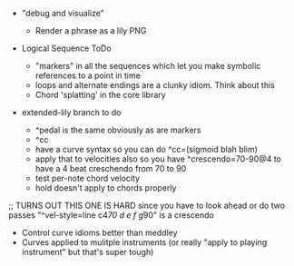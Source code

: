* "debug and visualize"
  * Render a phrase as a lily PNG


* Logical Sequence ToDo
  * "markers" in all the sequences which let you make symbolic references to a point in time
  * loops and alternate endings are a clunky idiom. Think about this
  * Chord 'splatting' in the core library


* extended-lily branch to do
  - ^pedal is the same obviously as are markers
  - ^cc
  - have a curve syntax so you can do
    	 ^cc=(sigmoid blah blim)
  - apply that to velocities also so you have
    	  ^crescendo=70-90@4 to have a 4 beat creschendo from 70 to 90
  * test per-note chord velocity
  * hold doesn't apply to chords properly

;; TURNS OUT THIS ONE IS HARD since you have to look ahead or do two passes
"^vel-style=line c4*70 d e f g*90" is a crescendo

* Control curve idioms better than meddley
* Curves applied to mulitple instruments (or really "apply to playing instrument" but that's super tough)



